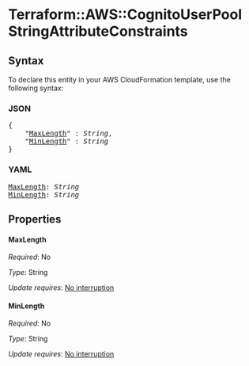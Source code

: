 # Terraform::AWS::CognitoUserPool StringAttributeConstraints

## Syntax

To declare this entity in your AWS CloudFormation template, use the following syntax:

### JSON

<pre>
{
    "<a href="#maxlength" title="MaxLength">MaxLength</a>" : <i>String</i>,
    "<a href="#minlength" title="MinLength">MinLength</a>" : <i>String</i>
}
</pre>

### YAML

<pre>
<a href="#maxlength" title="MaxLength">MaxLength</a>: <i>String</i>
<a href="#minlength" title="MinLength">MinLength</a>: <i>String</i>
</pre>

## Properties

#### MaxLength

_Required_: No

_Type_: String

_Update requires_: [No interruption](https://docs.aws.amazon.com/AWSCloudFormation/latest/UserGuide/using-cfn-updating-stacks-update-behaviors.html#update-no-interrupt)

#### MinLength

_Required_: No

_Type_: String

_Update requires_: [No interruption](https://docs.aws.amazon.com/AWSCloudFormation/latest/UserGuide/using-cfn-updating-stacks-update-behaviors.html#update-no-interrupt)

